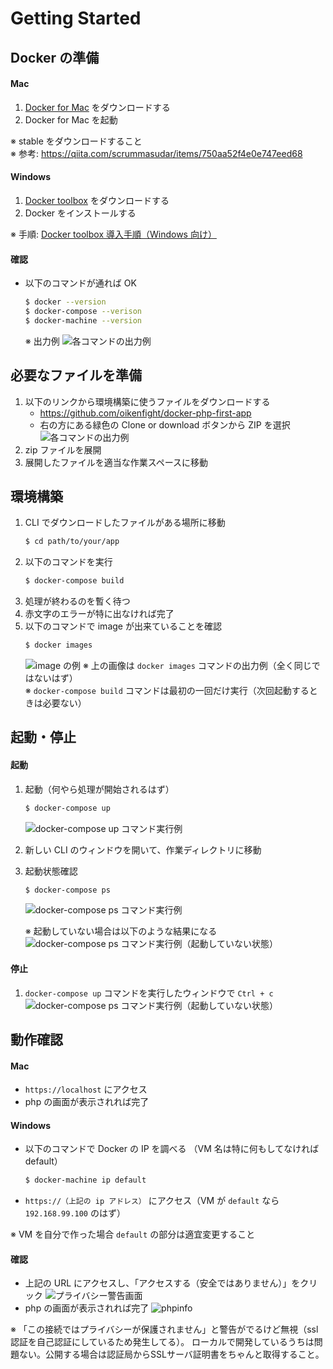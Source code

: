 # Getting Started

## Docker の準備

#### Mac
1. [Docker for Mac](https://docs.docker.com/docker-for-mac/install/) をダウンロードする
2. Docker for Mac を起動

※ stable をダウンロードすること  
※ 参考: https://qiita.com/scrummasudar/items/750aa52f4e0e747eed68
    
#### Windows
1. [Docker toolbox](https://docs.docker.com/toolbox/overview/) をダウンロードする
2. Docker をインストールする

※ 手順: [Docker toolbox 導入手順（Windows 向け）](../docker-toolbox/README.md)

#### 確認
* 以下のコマンドが通れば OK
    ```bash
    $ docker --version
    $ docker-compose --verison
    $ docker-machine --version
    ```
    ※ 出力例
    ![各コマンドの出力例](./images/confirm-docker-installed.png)

    
## 必要なファイルを準備

1. 以下のリンクから環境構築に使うファイルをダウンロードする
    * https://github.com/oikenfight/docker-php-first-app
    * 右の方にある緑色の Clone or download ボタンから ZIP を選択
    ![各コマンドの出力例](./images/download-zip.png)
2. zip ファイルを展開
3. 展開したファイルを適当な作業スペースに移動


## 環境構築

1. CLI でダウンロードしたファイルがある場所に移動
    ```bash
    $ cd path/to/your/app
    ```
2. 以下のコマンドを実行
    ```bash
    $ docker-compose build
    ```
3. 処理が終わるのを暫く待つ
4. 赤文字のエラーが特に出なければ完了
5. 以下のコマンドで image が出来ていることを確認
    ```bash
    $ docker images
    ```
    ![image の例](./images/confirm-docker-images.png)
※ 上の画像は `docker images` コマンドの出力例（全く同じではないはず）  
※ `docker-compose build` コマンドは最初の一回だけ実行（次回起動するときは必要ない）

    
## 起動・停止

#### 起動
1. 起動（何やら処理が開始されるはず）
    ```bash
    $ docker-compose up
    ```
    ![docker-compose up コマンド実行例](./images/sample-docker-compose-up.png)
2. 新しい CLI のウィンドウを開いて、作業ディレクトリに移動
3. 起動状態確認
    ```bash
    $ docker-compose ps
    ```
    ![docker-compose ps コマンド実行例](./images/sample-docker-compose-ps.png)

    ※ 起動していない場合は以下のような結果になる
    ![docker-compose ps コマンド実行例（起動していない状態）](./images/sample-docker-compose-ps-when-not-up.png)

#### 停止
1. `docker-compose up` コマンドを実行したウィンドウで `Ctrl + c`
![docker-compose ps コマンド実行例（起動していない状態）](./images/sample-docker-compose-down.png)


## 動作確認

#### Mac

* `https://localhost` にアクセス
* php の画面が表示されれば完了

#### Windows
* 以下のコマンドで Docker の IP を調べる （VM 名は特に何もしてなければ default）
    ```bash
    $ docker-machine ip default
    ```
* `https://（上記の ip アドレス）` にアクセス（VM が `default` なら `192.168.99.100` のはず）

※ VM を自分で作った場合 `default` の部分は適宜変更すること

#### 確認
* 上記の URL にアクセスし、「アクセスする（安全ではありません）」をクリック
![プライバシー警告画面](./images/display-alert.png)
* php の画面が表示されれば完了
![phpinfo](./images/display-phpinfo.png)

※ 「この接続ではプライバシーが保護されません」と警告がでるけど無視（ssl認証を自己認証にしているため発生してる）。
ローカルで開発しているうちは問題ない。公開する場合は認証局からSSLサーバ証明書をちゃんと取得すること。
